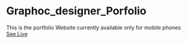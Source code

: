 # Graphoc_designer_Porfolio
This is the portfolio Website currently available only for mobile phones<br>
<a href="https://ganeshparmar.github.io/Graphoc_designer_Porfolio/">See Live</a>
